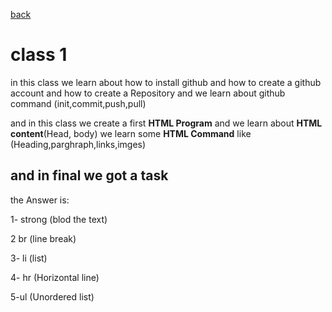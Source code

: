 [back](../README.md)

# class 1

in this class we learn about how to install github and how to create a github account and how to create a Repository and we learn about github command (init,commit,push,pull)

 and in this class we create a first **HTML Program** and we learn about **HTML content**(Head, body)
we learn some **HTML Command** like (Heading,parghraph,links,imges)

## and in final we got a task
the Answer is:

1- strong (blod the text)

2 br (line break)

3- li (list)

4- hr (Horizontal line)

5-ul (Unordered list)

